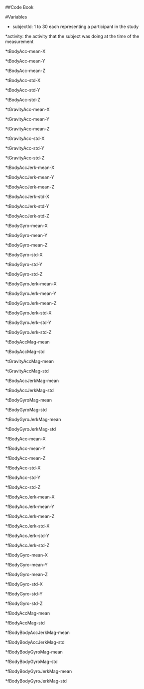 ##Code Book

#Variables

* subjectId: 1 to 30 each representing a participant in the study

*activity: the activity that the subject was doing at the time of the measurement

*tBodyAcc-mean-X

*tBodyAcc-mean-Y

*tBodyAcc-mean-Z

*tBodyAcc-std-X

*tBodyAcc-std-Y

*tBodyAcc-std-Z

*tGravityAcc-mean-X

*tGravityAcc-mean-Y

*tGravityAcc-mean-Z

*tGravityAcc-std-X

*tGravityAcc-std-Y

*tGravityAcc-std-Z

*tBodyAccJerk-mean-X

*tBodyAccJerk-mean-Y

*tBodyAccJerk-mean-Z

*tBodyAccJerk-std-X

*tBodyAccJerk-std-Y

*tBodyAccJerk-std-Z

*tBodyGyro-mean-X

*tBodyGyro-mean-Y

*tBodyGyro-mean-Z

*tBodyGyro-std-X

*tBodyGyro-std-Y

*tBodyGyro-std-Z

*tBodyGyroJerk-mean-X

*tBodyGyroJerk-mean-Y

*tBodyGyroJerk-mean-Z

*tBodyGyroJerk-std-X

*tBodyGyroJerk-std-Y

*tBodyGyroJerk-std-Z

*tBodyAccMag-mean

*tBodyAccMag-std

*tGravityAccMag-mean

*tGravityAccMag-std

*tBodyAccJerkMag-mean

*tBodyAccJerkMag-std

*tBodyGyroMag-mean

*tBodyGyroMag-std

*tBodyGyroJerkMag-mean

*tBodyGyroJerkMag-std

*fBodyAcc-mean-X

*fBodyAcc-mean-Y

*fBodyAcc-mean-Z

*fBodyAcc-std-X

*fBodyAcc-std-Y

*fBodyAcc-std-Z

*fBodyAccJerk-mean-X

*fBodyAccJerk-mean-Y

*fBodyAccJerk-mean-Z

*fBodyAccJerk-std-X

*fBodyAccJerk-std-Y

*fBodyAccJerk-std-Z

*fBodyGyro-mean-X

*fBodyGyro-mean-Y

*fBodyGyro-mean-Z

*fBodyGyro-std-X

*fBodyGyro-std-Y

*fBodyGyro-std-Z

*fBodyAccMag-mean

*fBodyAccMag-std

*fBodyBodyAccJerkMag-mean

*fBodyBodyAccJerkMag-std

*fBodyBodyGyroMag-mean

*fBodyBodyGyroMag-std

*fBodyBodyGyroJerkMag-mean

*fBodyBodyGyroJerkMag-std
